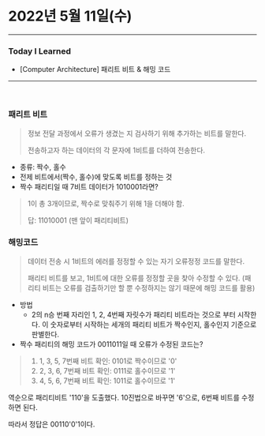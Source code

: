 # 2022년 5월 11일(수)

---

### Today I Learned

- [Computer Architecture] 패리트 비트 & 해밍 코드 

---

<br>

### 패리트 비트

> 정보 전달 과정에서 오류가 생겼는 지 검사하기 위해 추가하는 비트를 말한다.
>
> 전송하고자 하는 데이터의 각 문자에 1비트를 더하여 전송한다.

- 종류: 짝수, 홀수
- 전제 비트에서(짝수, 홀수)에 맞도록 비트를 정하는 것
- 짝수 패리티일 때 7비트 데이터가 1010001라면?

> 1이 총 3개이므로, 짝수로 맞춰주기 위해 1을 더해야 함.
>
> 답: 11010001 (맨 앞이 패리티비트)

### 해밍코드

> 데이터 전송 시 1비트의 에러를 정정할 수 있는 자기 오류정정 코드를 말한다.
>
> 패리티 비트를 보고, 1비트에 대한 오류를 정정할 곳을 찾아 수정할 수 있다. (패리티 비트는 오류를 검출하기만 할 뿐 수정하지는 않기 때문에 해밍 코드를 활용)

- 방법
  - 2의 n승 번째 자리인 1, 2, 4번째 자릿수가 패리티 비트라는 것으로 부터 시작한다. 이 숫자로부터 시작하는 세개의 패리티 비트가 짝수인지, 홀수인지 기준으로 판별한다. 
- 짝수 패리티의 해밍 코드가 0011011일 때 오류가 수정된 코드는?

> 1. 1, 3, 5, 7번째 비트 확인: 0101로 짝수이므로 '0'
> 2. 2, 3, 6, 7번째 비트 확인: 0111로 홀수이므로 '1'
> 3. 4, 5, 6, 7번째 비트 확인: 1011로 홀수이므로 '1'

역순으로 패리티비트 '110'을 도출했다. 10진법으로 바꾸면 '6'으로, 6번째 비트를 수정하면 된다.

따라서 정답은 00110'0'1이다.